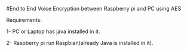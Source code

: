 #End to End Voice Encryption between Raspberry pi and PC using AES

Requirements:

1- PC or Laptop has java installed in it.

2- Raspberry pi run Raspbian(already Java is installed in it). 


